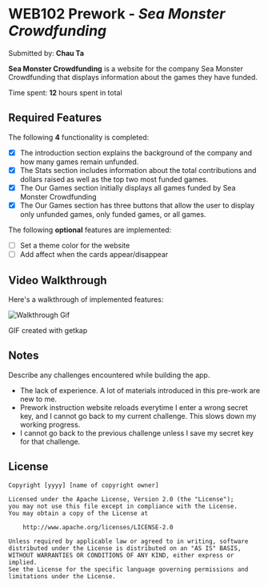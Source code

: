 # WEB102 Prework - *Sea Monster Crowdfunding*

Submitted by: **Chau Ta**

**Sea Monster Crowdfunding** is a website for the company Sea Monster Crowdfunding that displays information about the games they have funded.

Time spent: **12** hours spent in total

## Required Features

The following **4** functionality is completed:

* [x] The introduction section explains the background of the company and how many games remain unfunded.
* [x] The Stats section includes information about the total contributions and dollars raised as well as the top two most funded games.
* [x] The Our Games section initially displays all games funded by Sea Monster Crowdfunding
* [x] The Our Games section has three buttons that allow the user to display only unfunded games, only funded games, or all games.

The following **optional** features are implemented:

* [ ] Set a theme color for the website
* [ ] Add affect when the cards appear/disappear

## Video Walkthrough

Here's a walkthrough of implemented features:


![ Walkthrough Gif](https://media.giphy.com/media/kUJMPRbzIwMTh9jncW/giphy.gif)

<!-- Replace this with whatever GIF tool you used! -->
GIF created with getkap
<!-- Recommended tools:
[Kap](https://getkap.co/) for macOS
[ScreenToGif](https://www.screentogif.com/) for Windows
[peek](https://github.com/phw/peek) for Linux. -->

## Notes

Describe any challenges encountered while building the app.
- The lack of experience. A lot of materials introduced in this pre-work are new to me.
- Prework instruction website reloads everytime I enter a wrong secret key, and I cannot
go back to my current challenge. This slows down my working progress.
- I cannot go back to the previous challenge unless I save my secret key for that challenge.

## License

    Copyright [yyyy] [name of copyright owner]

    Licensed under the Apache License, Version 2.0 (the "License");
    you may not use this file except in compliance with the License.
    You may obtain a copy of the License at

        http://www.apache.org/licenses/LICENSE-2.0

    Unless required by applicable law or agreed to in writing, software
    distributed under the License is distributed on an "AS IS" BASIS,
    WITHOUT WARRANTIES OR CONDITIONS OF ANY KIND, either express or implied.
    See the License for the specific language governing permissions and
    limitations under the License.
